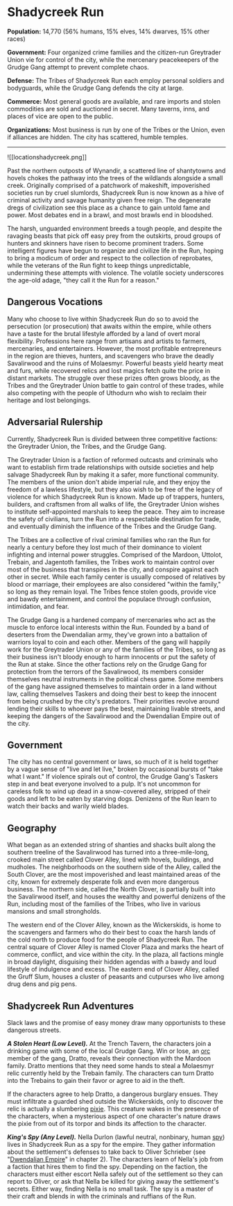 # Shadycreek Run

**Population:** 14,770 (56% humans, 15% elves, 14% dwarves, 15% other races)

**Government:** Four organized crime families and the citizen-run Greytrader Union vie for control of the city, while the mercenary peacekeepers of the Grudge Gang attempt to prevent complete chaos.

**Defense:** The Tribes of Shadycreek Run each employ personal soldiers and bodyguards, while the Grudge Gang defends the city at large.

**Commerce:** Most general goods are available, and rare imports and stolen commodities are sold and auctioned in secret. Many taverns, inns, and places of vice are open to the public.

**Organizations:** Most business is run by one of the Tribes or the Union, even if alliances are hidden. The city has scattered, humble temples.

---
![[locationshadycreek.png]]

Past the northern outposts of Wynandir, a scattered line of shantytowns and hovels chokes the pathway into the trees of the wildlands alongside a small creek. Originally comprised of a patchwork of makeshift, impoverished societies run by cruel slumlords, Shadycreek Run is now known as a hive of criminal activity and savage humanity given free reign. The degenerate dregs of civilization see this place as a chance to gain untold fame and power. Most debates end in a brawl, and most brawls end in bloodshed.

The harsh, unguarded environment breeds a tough people, and despite the ravaging beasts that pick off easy prey from the outskirts, proud groups of hunters and skinners have risen to become prominent traders. Some intelligent figures have begun to organize and civilize life in the Run, hoping to bring a modicum of order and respect to the collection of reprobates, while the veterans of the Run fight to keep things unpredictable, undermining these attempts with violence. The volatile society underscores the age-old adage, "they call it the Run for a reason."

## Dangerous Vocations

Many who choose to live within Shadycreek Run do so to avoid the persecution (or prosecution) that awaits within the empire, while others have a taste for the brutal lifestyle afforded by a land of overt moral flexibility. Professions here range from artisans and artists to farmers, mercenaries, and entertainers. However, the most profitable entrepreneurs in the region are thieves, hunters, and scavengers who brave the deadly Savalirwood and the ruins of Molaesmyr. Powerful beasts yield hearty meat and furs, while recovered relics and lost magics fetch quite the price in distant markets. The struggle over these prizes often grows bloody, as the Tribes and the Greytrader Union battle to gain control of these trades, while also competing with the people of Uthodurn who wish to reclaim their heritage and lost belongings.

## Adversarial Rulership

Currently, Shadycreek Run is divided between three competitive factions: the Greytrader Union, the Tribes, and the Grudge Gang.

The Greytrader Union is a faction of reformed outcasts and criminals who want to establish firm trade relationships with outside societies and help salvage Shadycreek Run by making it a safer, more functional community. The members of the union don't abide imperial rule, and they enjoy the freedom of a lawless lifestyle, but they also wish to be free of the legacy of violence for which Shadycreek Run is known. Made up of trappers, hunters, builders, and craftsmen from all walks of life, the Greytrader Union wishes to institute self-appointed marshals to keep the peace. They aim to increase the safety of civilians, turn the Run into a respectable destination for trade, and eventually diminish the influence of the Tribes and the Grudge Gang.

The Tribes are a collective of rival criminal families who ran the Run for nearly a century before they lost much of their dominance to violent infighting and internal power struggles. Comprised of the Mardoon, Uttolot, Trebain, and Jagentoth families, the Tribes work to maintain control over most of the business that transpires in the city, and conspire against each other in secret. While each family center is usually composed of relatives by blood or marriage, their employees are also considered "within the family," so long as they remain loyal. The Tribes fence stolen goods, provide vice and bawdy entertainment, and control the populace through confusion, intimidation, and fear.

The Grudge Gang is a hardened company of mercenaries who act as the muscle to enforce local interests within the Run. Founded by a band of deserters from the Dwendalian army, they've grown into a battalion of warriors loyal to coin and each other. Members of the gang will happily work for the Greytrader Union or any of the families of the Tribes, so long as their business isn't bloody enough to harm innocents or put the safety of the Run at stake. Since the other factions rely on the Grudge Gang for protection from the terrors of the Savalirwood, its members consider themselves neutral instruments in the political chess game. Some members of the gang have assigned themselves to maintain order in a land without law, calling themselves Taskers and doing their best to keep the innocent from being crushed by the city's predators. Their priorities revolve around lending their skills to whoever pays the best, maintaining livable streets, and keeping the dangers of the Savalirwood and the Dwendalian Empire out of the city.

## Government

The city has no central government or laws, so much of it is held together by a vague sense of "live and let live," broken by occasional bursts of "take what I want." If violence spirals out of control, the Grudge Gang's Taskers step in and beat everyone involved to a pulp. It's not uncommon for careless folk to wind up dead in a snow-covered alley, stripped of their goods and left to be eaten by starving dogs. Denizens of the Run learn to watch their backs and warily wield blades.

## Geography

What began as an extended string of shanties and shacks built along the southern treeline of the Savalirwood has turned into a three-mile-long, crooked main street called Clover Alley, lined with hovels, buildings, and mudholes. The neighborhoods on the southern side of the Alley, called the South Clover, are the most impoverished and least maintained areas of the city, known for extremely desperate folk and even more dangerous business. The northern side, called the North Clover, is partially built into the Savalirwood itself, and houses the wealthy and powerful denizens of the Run, including most of the families of the Tribes, who live in various mansions and small strongholds.

The western end of the Clover Alley, known as the Wickerskids, is home to the scavengers and farmers who do their best to coax the harsh lands of the cold north to produce food for the people of Shadycreek Run. The central square of Clover Alley is named Clover Plaza and marks the heart of commerce, conflict, and vice within the city. In the plaza, all factions mingle in broad daylight, disguising their hidden agendas with a bawdy and loud lifestyle of indulgence and excess. The eastern end of Clover Alley, called the Gruff Slum, houses a cluster of peasants and cutpurses who live among drug dens and pig pens.

## Shadycreek Run Adventures

Slack laws and the promise of easy money draw many opportunists to these dangerous streets.

_**A Stolen Heart (Low Level).**_ At the Trench Tavern, the characters join a drinking game with some of the local Grudge Gang. Win or lose, an [orc](https://www.dndbeyond.com/monsters/16972-orc) member of the gang, Dratto, reveals their connection with the Mardoon family. Dratto mentions that they need some hands to steal a Molaesmyr relic currently held by the Trebain family. The characters can turn Dratto into the Trebains to gain their favor or agree to aid in the theft.

If the characters agree to help Dratto, a dangerous burglary ensues. They must infiltrate a guarded shed outside the Wickerskids, only to discover the relic is actually a slumbering [pixie](https://www.dndbeyond.com/monsters/17192-pixie). This creature wakes in the presence of the characters, when a mysterious aspect of one character's nature draws the pixie from out of its torpor and binds its affection to the character.

_**King's Spy (Any Level).**_ Nella Durlon (lawful neutral, nonbinary, human [spy](https://www.dndbeyond.com/monsters/17021-spy)) lives in Shadycreek Run as a spy for the empire. They gather information about the settlement's defenses to take back to Oliver Schrieber (see "[Dwendalian Empire](https://www.dndbeyond.com/sources/egtw/factions-and-societies#DwendalianEmpire)" in chapter 2). The characters learn of Nella's job from a faction that hires them to find the spy. Depending on the faction, the characters must either escort Nella safely out of the settlement so they can report to Oliver, or ask that Nella be killed for giving away the settlement's secrets. Either way, finding Nella is no small task. The spy is a master of their craft and blends in with the criminals and ruffians of the Run.